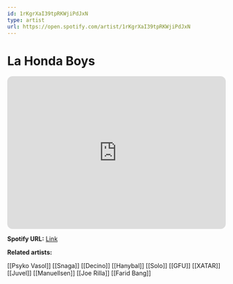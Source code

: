 ```yaml
---
id: 1rKgrXaI39tpRKWjiPdJxN
type: artist
url: https://open.spotify.com/artist/1rKgrXaI39tpRKWjiPdJxN
---
```

# La Honda Boys

<iframe style="border-radius:12px" src="https://open.spotify.com/embed/artist/1rKgrXaI39tpRKWjiPdJxN" width="100%" height="352" frameBorder="0" allowfullscreen="" allow="autoplay; clipboard-write; encrypted-media; fullscreen; picture-in-picture" loading="lazy"></iframe>

**Spotify URL:** [Link](https://open.spotify.com/artist/1rKgrXaI39tpRKWjiPdJxN)

**Related artists:**

[[Psyko Vasol]]
[[Snaga]]
[[Decino]]
[[Hanybal]]
[[Solo]]
[[GFU]]
[[XATAR]]
[[Juvel]]
[[Manuellsen]]
[[Joe Rilla]]
[[Farid Bang]]

